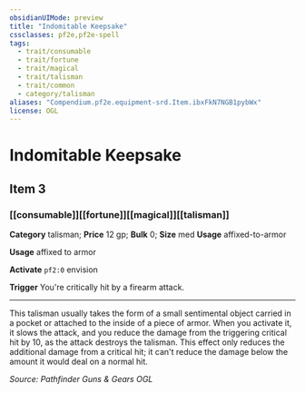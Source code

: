 ```yaml
---
obsidianUIMode: preview
title: "Indomitable Keepsake"
cssclasses: pf2e,pf2e-spell
tags:
  - trait/consumable
  - trait/fortune
  - trait/magical
  - trait/talisman
  - trait/common
  - category/talisman
aliases: "Compendium.pf2e.equipment-srd.Item.ibxFkN7NGB1pybWx"
license: OGL
---
```

# Indomitable Keepsake
## Item 3
### [[consumable]][[fortune]][[magical]][[talisman]]

**Category** talisman; 
**Price** 12 gp; 
**Bulk** 0; **Size** med
**Usage** affixed-to-armor

**Usage** affixed to armor

**Activate** `pf2:0` envision

**Trigger** You're critically hit by a firearm attack.

* * *

This talisman usually takes the form of a small sentimental object carried in a pocket or attached to the inside of a piece of armor. When you activate it, it slows the attack, and you reduce the damage from the triggering critical hit by 10, as the attack destroys the talisman. This effect only reduces the additional damage from a critical hit; it can't reduce the damage below the amount it would deal on a normal hit.

*Source: Pathfinder Guns & Gears*
*OGL*